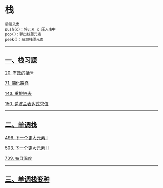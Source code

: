 # 栈
    后进先出
    push(x)：将元素 x 压入栈中
    pop()：弹出栈顶元素
    peek()：获取栈顶元素

--- 
## [一、栈习题](https://labuladong.online/algo/problem-set/stack/)

[20. 有效的括号](https://leetcode.cn/problems/valid-parentheses/description/)

[71. 简化路径](https://leetcode.cn/problems/simplify-path/description/)

[143. 重排链表](https://leetcode.cn/problems/reorder-list/description/)

[150. 逆波兰表达式求值](https://leetcode.cn/problems/evaluate-reverse-polish-notation/description/)

---

## [二、单调栈](https://labuladong.online/algo/data-structure/monotonic-stack/)

[496. 下一个更大元素 I](https://leetcode.cn/problems/next-greater-element-i/description/)

[503. 下一个更大元素 II](https://leetcode.cn/problems/next-greater-element-ii/description/)

[739. 每日温度](https://leetcode.cn/problems/daily-temperatures/description/)

---
## [三、单调栈变种]()

[]()

[]()

[]()